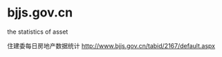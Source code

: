 bjjs.gov.cn
===========

the statistics of asset

住建委每日房地产数据统计
http://www.bjjs.gov.cn/tabid/2167/default.aspx
